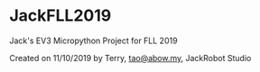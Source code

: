 # JackFLL2019

Jack's EV3 Micropython Project for FLL 2019

Created on 11/10/2019 by Terry, tao@abow.my, JackRobot Studio
